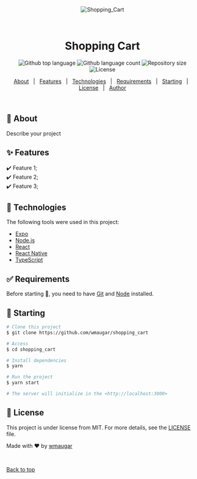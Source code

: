 <div align="center" id="top"> 
  <img src="./.github/app.gif" alt="Shopping_Cart" />

  &#xa0;

  <!-- <a href="https://shopping_cart.netlify.app">Demo</a> -->
</div>

<h1 align="center">Shopping Cart</h1>

<p align="center">
  <img alt="Github top language" src="https://img.shields.io/github/languages/top/wmaugar/shopping_cart?color=56BEB8">

  <img alt="Github language count" src="https://img.shields.io/github/languages/count/wmaugar/shopping_cart?color=56BEB8">

  <img alt="Repository size" src="https://img.shields.io/github/repo-size/wmaugar/shopping_cart?color=56BEB8">

  <img alt="License" src="https://img.shields.io/github/license/wmaugar/shopping_cart?color=56BEB8">

  <!-- <img alt="Github issues" src="https://img.shields.io/github/issues/wmaugar/shopping_cart?color=56BEB8" /> -->

  <!-- <img alt="Github forks" src="https://img.shields.io/github/forks/wmaugar/shopping_cart?color=56BEB8" /> -->

  <!-- <img alt="Github stars" src="https://img.shields.io/github/stars/wmaugar/shopping_cart?color=56BEB8" /> -->
</p>

<!-- Status -->

<!-- <h4 align="center"> 
	🚧  Shopping_Cart 🚀 Under construction...  🚧
</h4> 

<hr> -->

<p align="center">
  <a href="#dart-about">About</a> &#xa0; | &#xa0; 
  <a href="#sparkles-features">Features</a> &#xa0; | &#xa0;
  <a href="#rocket-technologies">Technologies</a> &#xa0; | &#xa0;
  <a href="#white_check_mark-requirements">Requirements</a> &#xa0; | &#xa0;
  <a href="#checkered_flag-starting">Starting</a> &#xa0; | &#xa0;
  <a href="#memo-license">License</a> &#xa0; | &#xa0;
  <a href="https://github.com/wmaugar" target="_blank">Author</a>
</p>

<br>

## :dart: About ##

Describe your project

## :sparkles: Features ##

:heavy_check_mark: Feature 1;\
:heavy_check_mark: Feature 2;\
:heavy_check_mark: Feature 3;

## :rocket: Technologies ##

The following tools were used in this project:

- [Expo](https://expo.io/)
- [Node.js](https://nodejs.org/en/)
- [React](https://pt-br.reactjs.org/)
- [React Native](https://reactnative.dev/)
- [TypeScript](https://www.typescriptlang.org/)

## :white_check_mark: Requirements ##

Before starting :checkered_flag:, you need to have [Git](https://git-scm.com) and [Node](https://nodejs.org/en/) installed.

## :checkered_flag: Starting ##

```bash
# Clone this project
$ git clone https://github.com/wmaugar/shopping_cart

# Access
$ cd shopping_cart

# Install dependencies
$ yarn

# Run the project
$ yarn start

# The server will initialize in the <http://localhost:3000>
```

## :memo: License ##

This project is under license from MIT. For more details, see the [LICENSE](LICENSE.md) file.


Made with :heart: by <a href="https://github.com/wmaugar" target="_blank">wmaugar</a>

&#xa0;

<a href="#top">Back to top</a>
